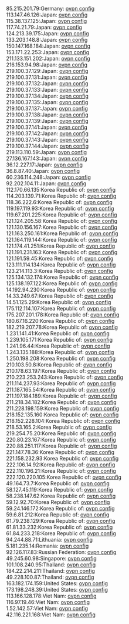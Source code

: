 85.215.201.79:Germany: [ovpn config](vpn/85_215_201_79.ovpn)  
113.147.46.126:Japan: [ovpn config](vpn/113_147_46_126.ovpn)  
115.38.137.125:Japan: [ovpn config](vpn/115_38_137_125.ovpn)  
117.74.21.79:Japan: [ovpn config](vpn/117_74_21_79.ovpn)  
124.213.39.175:Japan: [ovpn config](vpn/124_213_39_175.ovpn)  
133.203.148.8:Japan: [ovpn config](vpn/133_203_148_8.ovpn)  
150.147.168.184:Japan: [ovpn config](vpn/150_147_168_184.ovpn)  
153.171.22.253:Japan: [ovpn config](vpn/153_171_22_253.ovpn)  
211.133.151.202:Japan: [ovpn config](vpn/211_133_151_202.ovpn)  
216.153.94.98:Japan: [ovpn config](vpn/216_153_94_98.ovpn)  
219.100.37.129:Japan: [ovpn config](vpn/219_100_37_129.ovpn)  
219.100.37.131:Japan: [ovpn config](vpn/219_100_37_131.ovpn)  
219.100.37.132:Japan: [ovpn config](vpn/219_100_37_132.ovpn)  
219.100.37.133:Japan: [ovpn config](vpn/219_100_37_133.ovpn)  
219.100.37.134:Japan: [ovpn config](vpn/219_100_37_134.ovpn)  
219.100.37.135:Japan: [ovpn config](vpn/219_100_37_135.ovpn)  
219.100.37.137:Japan: [ovpn config](vpn/219_100_37_137.ovpn)  
219.100.37.138:Japan: [ovpn config](vpn/219_100_37_138.ovpn)  
219.100.37.139:Japan: [ovpn config](vpn/219_100_37_139.ovpn)  
219.100.37.141:Japan: [ovpn config](vpn/219_100_37_141.ovpn)  
219.100.37.142:Japan: [ovpn config](vpn/219_100_37_142.ovpn)  
219.100.37.143:Japan: [ovpn config](vpn/219_100_37_143.ovpn)  
219.100.37.144:Japan: [ovpn config](vpn/219_100_37_144.ovpn)  
219.113.110.59:Japan: [ovpn config](vpn/219_113_110_59.ovpn)  
27.136.167.143:Japan: [ovpn config](vpn/27_136_167_143.ovpn)  
36.12.227.17:Japan: [ovpn config](vpn/36_12_227_17.ovpn)  
36.8.87.40:Japan: [ovpn config](vpn/36_8_87_40.ovpn)  
60.236.114.248:Japan: [ovpn config](vpn/60_236_114_248.ovpn)  
92.202.104.11:Japan: [ovpn config](vpn/92_202_104_11.ovpn)  
112.170.66.135:Korea Republic of: [ovpn config](vpn/112_170_66_135.ovpn)  
114.203.139.71:Korea Republic of: [ovpn config](vpn/114_203_139_71.ovpn)  
118.36.222.6:Korea Republic of: [ovpn config](vpn/118_36_222_6.ovpn)  
119.197.119.93:Korea Republic of: [ovpn config](vpn/119_197_119_93.ovpn)  
119.67.201.225:Korea Republic of: [ovpn config](vpn/119_67_201_225.ovpn)  
121.124.205.58:Korea Republic of: [ovpn config](vpn/121_124_205_58.ovpn)  
121.130.156.167:Korea Republic of: [ovpn config](vpn/121_130_156_167.ovpn)  
121.163.250.161:Korea Republic of: [ovpn config](vpn/121_163_250_161.ovpn)  
121.164.119.144:Korea Republic of: [ovpn config](vpn/121_164_119_144.ovpn)  
121.174.41.251:Korea Republic of: [ovpn config](vpn/121_174_41_251.ovpn)  
121.191.231.163:Korea Republic of: [ovpn config](vpn/121_191_231_163.ovpn)  
121.191.59.45:Korea Republic of: [ovpn config](vpn/121_191_59_45.ovpn)  
123.111.114.134:Korea Republic of: [ovpn config](vpn/123_111_114_134.ovpn)  
123.214.113.3:Korea Republic of: [ovpn config](vpn/123_214_113_3.ovpn)  
125.134.132.174:Korea Republic of: [ovpn config](vpn/125_134_132_174.ovpn)  
125.138.197.122:Korea Republic of: [ovpn config](vpn/125_138_197_122.ovpn)  
14.192.94.230:Korea Republic of: [ovpn config](vpn/14_192_94_230.ovpn)  
14.33.249.67:Korea Republic of: [ovpn config](vpn/14_33_249_67.ovpn)  
14.51.125.29:Korea Republic of: [ovpn config](vpn/14_51_125_29.ovpn)  
175.112.114.107:Korea Republic of: [ovpn config](vpn/175_112_114_107.ovpn)  
175.207.201.178:Korea Republic of: [ovpn config](vpn/175_207_201_178.ovpn)  
180.67.16.220:Korea Republic of: [ovpn config](vpn/180_67_16_220.ovpn)  
182.219.207.78:Korea Republic of: [ovpn config](vpn/182_219_207_78.ovpn)  
1.231.141.41:Korea Republic of: [ovpn config](vpn/1_231_141_41.ovpn)  
1.239.105.171:Korea Republic of: [ovpn config](vpn/1_239_105_171.ovpn)  
1.241.96.44:Korea Republic of: [ovpn config](vpn/1_241_96_44.ovpn)  
1.243.135.188:Korea Republic of: [ovpn config](vpn/1_243_135_188.ovpn)  
1.250.198.208:Korea Republic of: [ovpn config](vpn/1_250_198_208.ovpn)  
210.103.50.8:Korea Republic of: [ovpn config](vpn/210_103_50_8.ovpn)  
210.178.63.197:Korea Republic of: [ovpn config](vpn/210_178_63_197.ovpn)  
210.223.253.243:Korea Republic of: [ovpn config](vpn/210_223_253_243.ovpn)  
211.114.237.93:Korea Republic of: [ovpn config](vpn/211_114_237_93.ovpn)  
211.187.165.54:Korea Republic of: [ovpn config](vpn/211_187_165_54.ovpn)  
211.197.184.189:Korea Republic of: [ovpn config](vpn/211_197_184_189.ovpn)  
211.218.34.182:Korea Republic of: [ovpn config](vpn/211_218_34_182.ovpn)  
211.228.198.159:Korea Republic of: [ovpn config](vpn/211_228_198_159.ovpn)  
218.152.135.160:Korea Republic of: [ovpn config](vpn/218_152_135_160.ovpn)  
218.152.228.104:Korea Republic of: [ovpn config](vpn/218_152_228_104.ovpn)  
218.53.165.2:Korea Republic of: [ovpn config](vpn/218_53_165_2.ovpn)  
219.254.75.20:Korea Republic of: [ovpn config](vpn/219_254_75_20.ovpn)  
220.80.23.167:Korea Republic of: [ovpn config](vpn/220_80_23_167.ovpn)  
220.88.251.117:Korea Republic of: [ovpn config](vpn/220_88_251_117.ovpn)  
221.147.78.36:Korea Republic of: [ovpn config](vpn/221_147_78_36.ovpn)  
221.158.232.93:Korea Republic of: [ovpn config](vpn/221_158_232_93.ovpn)  
222.106.14.92:Korea Republic of: [ovpn config](vpn/222_106_14_92.ovpn)  
222.110.196.21:Korea Republic of: [ovpn config](vpn/222_110_196_21.ovpn)  
222.120.220.105:Korea Republic of: [ovpn config](vpn/222_120_220_105.ovpn)  
49.164.73.7:Korea Republic of: [ovpn config](vpn/49_164_73_7.ovpn)  
58.127.45.119:Korea Republic of: [ovpn config](vpn/58_127_45_119.ovpn)  
58.238.147.62:Korea Republic of: [ovpn config](vpn/58_238_147_62.ovpn)  
59.12.92.70:Korea Republic of: [ovpn config](vpn/59_12_92_70.ovpn)  
59.24.146.172:Korea Republic of: [ovpn config](vpn/59_24_146_172.ovpn)  
59.6.81.212:Korea Republic of: [ovpn config](vpn/59_6_81_212.ovpn)  
61.79.238.129:Korea Republic of: [ovpn config](vpn/61_79_238_129.ovpn)  
61.81.33.232:Korea Republic of: [ovpn config](vpn/61_81_33_232.ovpn)  
61.84.233.218:Korea Republic of: [ovpn config](vpn/61_84_233_218.ovpn)  
94.244.88.71:Lithuania: [ovpn config](vpn/94_244_88_71.ovpn)  
5.181.235.14:Romania: [ovpn config](vpn/5_181_235_14.ovpn)  
92.126.117.83:Russian Federation: [ovpn config](vpn/92_126_117_83.ovpn)  
49.245.60.98:Singapore: [ovpn config](vpn/49_245_60_98.ovpn)  
101.108.240.95:Thailand: [ovpn config](vpn/101_108_240_95.ovpn)  
184.22.214.211:Thailand: [ovpn config](vpn/184_22_214_211.ovpn)  
49.228.100.87:Thailand: [ovpn config](vpn/49_228_100_87.ovpn)  
163.182.174.159:United States: [ovpn config](vpn/163_182_174_159.ovpn)  
173.198.248.39:United States: [ovpn config](vpn/173_198_248_39.ovpn)  
113.166.128.178:Viet Nam: [ovpn config](vpn/113_166_128_178.ovpn)  
116.97.19.46:Viet Nam: [ovpn config](vpn/116_97_19_46.ovpn)  
1.52.142.57:Viet Nam: [ovpn config](vpn/1_52_142_57.ovpn)  
42.116.221.168:Viet Nam: [ovpn config](vpn/42_116_221_168.ovpn)  
